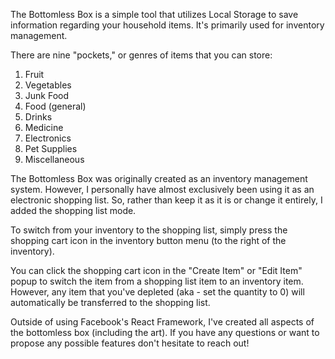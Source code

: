 The Bottomless Box is a simple tool that utilizes Local Storage to save information regarding your household items. It's primarily used for inventory management. 

There are nine "pockets," or genres of items that you can store:

1. Fruit
2. Vegetables
3. Junk Food
4. Food (general)
5. Drinks
6. Medicine
7. Electronics
8. Pet Supplies
9. Miscellaneous


The Bottomless Box was originally created as an inventory management system. However, I personally have almost exclusively been using it as an electronic shopping list. So, rather than keep it as it is or change it entirely, I added the shopping list mode. 

To switch from your inventory to the shopping list, simply press the shopping cart icon in the inventory button menu (to the right of the inventory).

You can click the shopping cart icon in the "Create Item" or "Edit Item" popup to switch the item from a shopping list item to an inventory item. However, any item that you've depleted (aka - set the quantity to 0) will automatically be transferred to the shopping list.

Outside of using Facebook's React Framework, I've created all aspects of the bottomless box (including the art). If you have any questions or want to propose any possible features don't hesitate to reach out!
